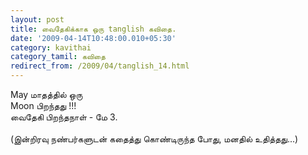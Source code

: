 ```yaml
---
layout: post
title: வைதேகிக்காக ஒரு tanglish கவிதை.
date: '2009-04-14T10:48:00.010+05:30'
category: kavithai
category_tamil: கவிதை
redirect_from: /2009/04/tanglish_14.html
---
```


May மாதத்தில் ஒரு <br />
Moon பிறந்தது !!! <br />
வைதேகி பிறந்தநாள் - மே 3.<br />
<br />
(இன்றிரவு நண்பர்களுடன் கதைத்து கொண்டிருந்த போது, மனதில் உதித்தது...)<br />
<br />